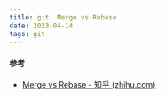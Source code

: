 ```yaml
---
title: git  Merge vs Rebase
date: 2023-04-14  
tags: git
---
```


#### 参考

- [Merge vs Rebase - 知乎 (zhihu.com)](https://zhuanlan.zhihu.com/p/57872388)